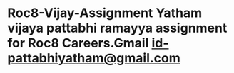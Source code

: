 # Roc8-Vijay-Assignment Yatham vijaya pattabhi ramayya assignment for Roc8 Careers.Gmail id-pattabhiyatham@gmail.com
